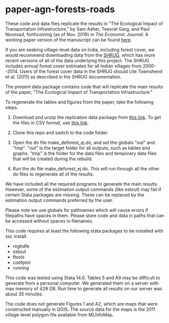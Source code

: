 # paper-agn-forests-roads

These code and data files replicate the results in "The Ecological
Impact of Transportation Infrastructure," by Sam Asher, Teevrat Garg,
and Paul Novosad, forthcoming (as of Nov. 2019) in *The Economic
Journal*.  A working paper version of the manuscript can be found
[here](http://www.dartmouth.edu/~novosad/agn-roads-forests.pdf).

If you are seeking village-level data on India, including forest
cover, we would recommend downloading data from the
[SHRUG](devdatalab.org/shrug), which has more recent versions of all
of the data underlying this project.  The SHRUG includes annual forest
cover estimates for all Indian villages from 2000--2014. Users of the
forest cover data in the SHRUG should cite Townshend et al. (2011) as
described in the SHRUG documentation.

The present data package contains code that will replicate the main
results of the paper, "The Ecological Impact of Transportation
Infrastructure."

To regenerate the tables and figures from the paper, take the
following steps:

1. Download and unzip the replication data package from [this
   link](https://www.dropbox.com/s/z3qimv5yzbzkpmy/agn-roads-forests-data.zip?dl=0). To
   get the files in CSV format, use [this link](https://www.dropbox.com/s/ardumusrboqssy1/agn-roads-forests-csv.zip?dl=0).

2. Clone this repo and switch to the code folder.

3. Open the do file make_deforest_ej.do, and set the globals "out" and
   "tmp".  "out" is the target folder for all outputs, such as tables
   and graphs. "tmp" is the folder for the data files and
   temporary data files that will be created during the rebuild.

4. Run the do file make_deforest_ej.do.  This will run through all the
   other do files to regenerate all of the results.

We have included all the required programs to generate the main
results. However, some of the estimation output commands (like estout)
may fail if certain Stata packages are missing. These can be replaced
by the estimation output commands preferred by the user.

Please note we use globals for pathnames which will cause errors if
filepaths have spaces in them. Please store code and data in paths
that can be accessed without spaces in filenames. 

This code requires at least the following stata packages to be installed
with ssc install.
- reghdfe
- estout
- ftools
- coefplot
- running

This code was tested using Stata 14.0. Tables 5 and A9 may be
difficult to generate from a personal computer. We generated them on a
server with max memory of 429 GB. Run time to generate all results on
our server was about 35 minutes.

The code does not generate Figures 1 and A2, which are maps that
were constructed manually in QGIS. The source data for the maps is the
2011 village-level polygon file available from MLInfoMap.

